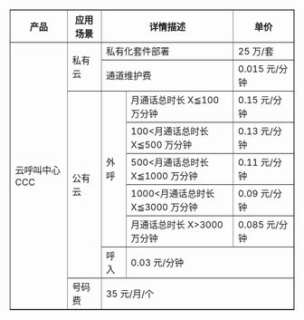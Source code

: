 
<table cellspacing="0" cellpadding="0" border="1" >
  <col width="179">
  <col width="96">
  <col width="63">
  <col width="385">
  <col width="176">
  <tr>
    <th width="179">产品</th>
    <th width="96">应用场景</th>
    <th colspan="2" width="448">详情描述</th>
    <th width="176">单价</th>
  </tr>
  <tr>
    <td rowspan="9">云呼叫中心   CCC</td>
    <td rowspan="2">私有云</td>
    <td colspan="2">私有化套件部署</td>
    <td>25 万/套</td>
  </tr>
  <tr>
    <td colspan="2">通道维护费</td>
    <td>0.015 元/分钟</td>
  </tr>
  <tr>
    <td rowspan="6">公有云</td>
    <td rowspan="5">外呼</td>
    <td>月通话总时长 X≦100 万分钟</td>
    <td>0.15 元/分钟</td>
  </tr>
  <tr>
    <td>100&lt;月通话总时长 X≦500 万分钟</td>
    <td>0.13 元/分钟</td>
  </tr>
  <tr>
    <td>500&lt;月通话总时长 X≦1000 万分钟</td>
    <td>0.11 元/分钟</td>
  </tr>
  <tr>
    <td>1000&lt;月通话总时长 X≦3000 万分钟</td>
    <td>0.09 元/分钟</td>
  </tr>
  <tr>
    <td>月通话总时长 X&gt;3000 万分钟</td>
    <td>0.085 元/分钟</td>
  </tr>
  <tr>
    <td>呼入</td>
    <td colspan="2">0.03 元/分钟</td>
  </tr>
  <tr>
    <td>号码费</td>
    <td colspan="3">35 元/月/个</td>
  </tr>
</table>
